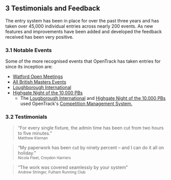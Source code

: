 <div markdown="1" data-aos="fade-up">

## __3__ Testimonials and Feedback

The entry system has been in place for over the past three years and has taken over 45,000 individual entries across nearly 200 events. As new features and improvements have been added and developed the feedback received has been very positive.

### 3.1 Notable Events

Some of the more recognised events that OpenTrack has taken entries for since its inception are:

* <a href="https://entries.opentrack.run/org/watfh">Watford Open Meetings</a>
* <a href="https://bmaf.opentrack.run/comps/">All British Masters Events</a>
* <a href="https://entries.opentrack.run/2018/lia/">Loughborough International</a>
* <a href="https://entries.opentrack.run/2018/not/">Highgate Night of the 10,000 PBs</a> 
	* The <a href="https://data.opentrack.run/x/2018/GBR/lia">Lougborough International</a> and <a href="https://data.opentrack.run/x/2018/GBR/not/">Highgate Night of the 10,000 PBs</a> used OpenTrack's <a href="/product/competition-management.html">Competition Management System.</a> 

### 3.2 Testimonials

> “For every single fixture, the admin time has been cut from two hours to five minutes.”  
<small>Matthew Kiernan</small>

> “My paperwork has been cut by ninety percent – and I can do it all on holiday.”  
<small>Nicola Fleet, Croydon Harriers</small>

> “The work was covered seamlessly by your system”  
<small>Andrew Stringer, Fulham Running Club</small>

</div>
